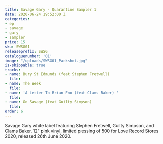 ```yaml
---
title: Savage Gary - Quarantine Sampler 1
date: 2020-06-24 19:52:00 Z
categories:
- ep
- savage
- gary
- sampler
price: 15
sku: SWSG01
releaseprefix: SWSG
cataloguenumber: '01'
image: "/uploads/SWSG01_Packshot.jpg"
is-shippable: true
tracks:
- name: Bury St Edmunds (feat Stephen Fretwell)
  file: 
- name: The Week
  file: 
- name: 'A Letter To Brian Eno (feat Clams Baker) '
  file: 
- name: Go Savage (feat Guilty Simpson)
  file: 
order: 6
---
```


Savage Gary white label featuring Stephen Fretwell, Guilty Simpson, and Clams Baker. 12" pink vinyl, limited pressing of 500 for Love Record Stores 2020, released 26th June 2020.

